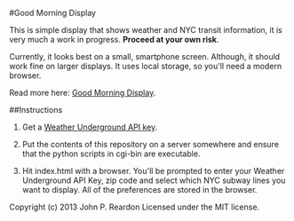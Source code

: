 #Good Morning Display

This is simple display that shows weather and NYC transit information, it is very much a work in progress. **Proceed at your own risk**. 

Currently, it looks best on a small, smartphone screen. Although, it should work fine on larger displays. It uses local storage, so you'll need a modern browser.

Read more here: [Good Morning Display](http://jpreardon.com/projects/good-morning-display/).

##Instructions

1. Get a [Weather Underground API key](http://www.wunderground.com/weather/api/).

2. Put the contents of this repository on a server somewhere and ensure that the python scripts in cgi-bin are executable. 

3. Hit index.html with a browser. You'll be prompted to enter your Weather Underground API Key, zip code and select which NYC subway lines you want to display. All of the preferences are stored in the browser.

Copyright (c) 2013 John P. Reardon Licensed under the MIT license.